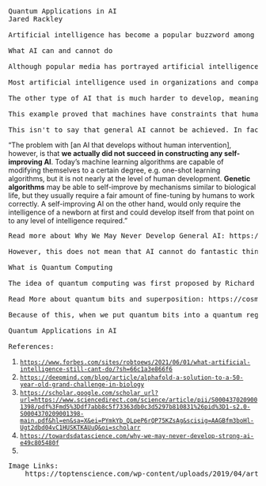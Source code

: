 


<pre
class="prettyprint">Quantum Applications in AI
Jared Rackley

Artificial intelligence has become a popular buzzword among popular culture today. However, this has also been a big factor in spreading misinformation about AI applications, with movies spreading propaganda of a future run by it. However, quantum computing has also been a field of interest, with great possibilities in the future. These two fields of computer science are very powerful and can both stand on their own. However, even greater possibilities arise when they are combined!

What AI can and cannot do

Although popular media has portrayed artificial intelligence as a powerful tool that dominates the future, there are limits to its capabilities. Neural networks are meant to simulate brains, where each node is a neuron. However, artificial intelligence has not reached the point where it can continuously learn and adapt, nor use common sense (1). The artificial intelligence that we know today comes from taking a dataset with predetermined inputs and then training the model to determine the best possible output or behavior. 

Most artificial intelligence used in organizations and companies today is very specific. It can tell you who's most likely to order a product based on the item and their profile, what TV shows and movies you probably want to watch (Netflix does this), interpret and give results for things you ask for (voice assistants like alexa and siri), and many other things! This application of artificial intelligence won't work for any problem, as it's only programmed to work for a specific topic and criteria. 

The other type of AI that is much harder to develop, meaning it cannot be used, because so far, it hasn't been realized, is a general (or bottom-up) AI. The reason why this type of AI is so difficult is because of the constraints of a machine that humans don't have. A famous scientist named Gödel came up with a formula saying that if we have a formal arithmetic system F, it is impossible to construct a computer which will output all theorems of F. He showed this by giving the example of the Gödel Sentence G which is in F, that states "I am not a theorem of F." If this theorem is true, then it leads to a contradiction in F. However, if it is not true, then F is incomplete, because it cannot be proved. (4) 

This example proved that machines have constraints that humans don't. Gödel was able to see the flaw with the arithmetic system F, and humans can account for this, while no machine could account for this, because it itself exists within these constraints. 

This isn't to say that general AI cannot be achieved. In fact, another scientist named Schmidhuber developed the Gödel machine, which uses a recursive strategy to self-improve (4). Still, we have not been able to develop an AI system that is capable of self-developing, other than very specific situations. Branislav Holländer, who wrote an article on this topic, stated this:
</pre>
<p>
    “The problem with [an AI that develops without human intervention], however,
is that <strong>we actually did not succeed in constructing any self-improving
AI</strong>. Today’s machine learning algorithms are capable of modifying
themselves to a certain degree, e.g. one-shot learning algorithms, but it is not
nearly at the level of human development. <strong>Genetic algorithms</strong>
may be able to self-improve by mechanisms similar to biological life, but they
usually require a fair amount of fine-tuning by humans to work correctly. A
self-improving AI on the other hand, would only require the intelligence of a
newborn at first and could develop itself from that point on to any level of
intelligence required.”
</p>


<pre
class="prettyprint">Read more about Why We May Never Develop General AI: https://towardsdatascience.com/why-we-may-never-develop-strong-ai-e49c805480f

However, this does not mean that AI cannot do fantastic things. In 2020, DeepMind's AI solved the protein-folding problem, which had been baffling Scientists for 50 years (2). Other examples include virtual assistants, which many people had thought were impossible, but now exist in most smartphones, and automated vehicles, which for the drive better than most humans in general situations. AI still continues to develop, and it continues to have technological breakthroughs!

What is Quantum Computing

The idea of quantum computing was first proposed by Richard Feynman in 1982. He wanted to apply quantum mechanics to the growing field of computing. His ideas were put into a research paper that introduced the idea of a quantum turing machine. After that, more scientists began to come up with quantum solutions to problems in computing. Solutions to well-known computer science problems went from being exponential in time to only taking polynomial time. The major reason for this is because of quantum parallelism (3). Qubits are quantum bits, meaning at any point in time, they can be a zero, one, or a superposition of both zero and one. This superposition has a drastic effect on the amount of processing, because it means that when we are processing bits, we can process all the bits at the same time. 

Read More about quantum bits and superposition: https://cosmosmagazine.com/science/quantum-computing-for-the-qubit-curious/

Because of this, when we put quantum bits into a quantum register (a register that holds quantum bits) with a capacity of n bits, we can calculate all possible values of an algorithm with length n with astounding time differences. The possibilities are endless!

Quantum Applications in AI

References:
</pre>
<ol>
<li><code><a
href="https://www.forbes.com/sites/robtoews/2021/06/01/what-artificial-intelligence-still-cant-do/?sh=66c1a3e866f6">https://www.forbes.com/sites/robtoews/2021/06/01/what-artificial-intelligence-still-cant-do/?sh=66c1a3e866f6</a></code>
<li><code><a
href="https://deepmind.com/blog/article/alphafold-a-solution-to-a-50-year-old-grand-challenge-in-biology">https://deepmind.com/blog/article/alphafold-a-solution-to-a-50-year-old-grand-challenge-in-biology</a></code>
<li><code><a
href="https://scholar.google.com/scholar_url?url=https://www.sciencedirect.com/science/article/pii/S0004370209001398/pdf%3Fmd5%3Ddf7abb8c5f73363db0c3d5297b810831%26pid%3D1-s2.0-S0004370209001398-main.pdf&hl=en&sa=X&ei=PYmkYb_QLpeP6rQP75KZsAg&scisig=AAGBfm3boHl-Ugt2dbd04vC1HUSKTKAUuQ&oi=scholarr">https://scholar.google.com/scholar_url?url=https://www.sciencedirect.com/science/article/pii/S0004370209001398/pdf%3Fmd5%3Ddf7abb8c5f73363db0c3d5297b810831%26pid%3D1-s2.0-S0004370209001398-main.pdf&hl=en&sa=X&ei=PYmkYb_QLpeP6rQP75KZsAg&scisig=AAGBfm3boHl-Ugt2dbd04vC1HUSKTKAUuQ&oi=scholarr</a></code>
<li><code><a
href="https://towardsdatascience.com/why-we-may-never-develop-strong-ai-e49c805480f">https://towardsdatascience.com/why-we-may-never-develop-strong-ai-e49c805480f</a></code>
<li>
</li>
</ol>


<pre
class="prettyprint">Image Links:
    https://toptenscience.com/wp-content/uploads/2019/04/artificial-intelligence.jpg
